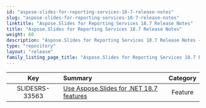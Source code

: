 ```yaml
---
id: "aspose-slides-for-reporting-services-18-7-release-notes"
slug: "aspose-slides-for-reporting-services-18-7-release-notes"
linktitle: "Aspose.Slides for Reporting Services 18.7 Release Notes"
title: "Aspose.Slides for Reporting Services 18.7 Release Notes"
weight: 60
description: "Aspose.Slides for Reporting Services 18.7 Release Notes – the latest updates and fixes."
type: "repository"
layout: "release"
family_listing_page_title: "Aspose.Slides for Reporting Services 18.7 Release Notes"
---
```


|**Key** |**Summary** |**Category** |
| :-: | :- | :-: |
|SLIDESRS-33563|[Use Aspose.Slides for .NET 18.7 features](/slides/net/release-notes/2018/aspose-slides-for-net-18-7-release-notes/)|Feature|

